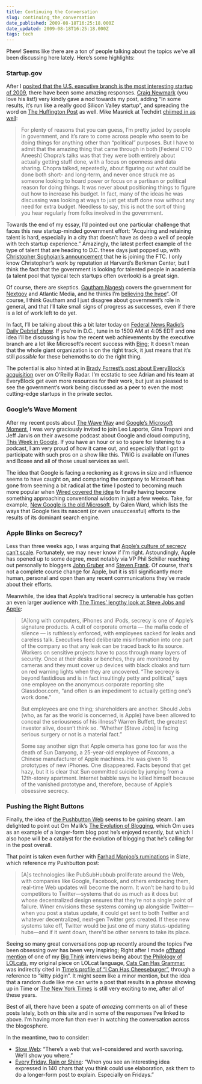 ```yaml
---
title: Continuing the Conversation
slug: continuing_the_conversation
date_published: 2009-08-18T16:25:18.000Z
date_updated: 2009-08-18T16:25:18.000Z
tags: tech
---
```


Phew! Seems like there are a ton of people talking about the topics we’ve all been discussing here lately. Here’s some highlights:

### Startup.gov

After I [posited that the U.S. executive branch is the most interesting startup of 2009](http://dashes.com/anil/2009/08/the-most-interesting-new-tech-startup-of-2009.html), there have been some amazing responses. [Craig Newmark](http://www.cnewmark.com/2009/08/anil-dash-online-govt-the-best-startup-of-2009.html) (you love his list!) very kindly gave a nod towards my post, adding “In some results, it’s run like a really good Silicon Valley startup”, and spreading the word on [The Huffington Post](http://www.huffingtonpost.com/craig-newmark/anil-dash-online-govt-the_b_260384.html) as well. Mike Masnick at Techdirt [chiimed in as well](http://www.techdirt.com/articles/20090817/0133175896.shtml):

> For plenty of reasons that you can guess, I’m pretty jaded by people in government, and it’s rare to come across people who seem to be doing things for anything other than “political” purposes. But I have to admit that the amazing thing that came through in both [Federal CTO Aneesh] Chopra’s talks was that they were both entirely about actually getting stuff done, with a focus on openness and data sharing. Chopra talked, repeatedly, about figuring out what could be done both short- and long-term, and never once struck me as someone looking to hoard power or focus on a partisan or political reason for doing things. It was never about positioning things to figure out how to increase his budget. In fact, many of the ideas he was discussing was looking at ways to just get stuff done now without any need for extra budget. Needless to say, this is not the sort of thing you hear regularly from folks involved in the government.

Towards the end of my essay, I’d pointed out one particular challenge that faces this new startup-minded government effort: “Acquiring and retaining talent is hard, especially in a city that doesn’t have as deep a well of people with tech startup experience.” Amazingly, the latest perfect example of the type of talent that are heading to D.C. these days just popped up, with [Christopher Soghoian’s announcement](http://paranoia.dubfire.net/2009/08/going-fed.html) that he is joining the FTC. I only know Christopher’s work by reputation at Harvard’s Berkman Center, but I think the fact that the government is looking for talented people in academia (a talent pool that typical tech startups often overlook) is a great sign.

Of course, there are skeptics. [Gautham Nagesh](http://www.gnagesh.com/) covers the government for [Nextgov](http://nextgov.com/) and Atlantic Media, and he thinks I’m [believing the hype](http://twitter.com/gnagesh/status/3362984105)“. Of course, I think Gautham and I just disagree about government’s role in general, and that I’ll take small signs of progress as successes, even if there is a lot of work left to do yet.

In fact, I’ll be talking about this a bit later today on [Federal News Radio’s Daily Debrief show](http://www.federalnewsradio.com/index.php?nid=18&amp;sid=1553778). If you’re in D.C., tune in to 1500 AM at 4:05 EDT and one idea I’ll be discussing is how the recent web achievements by the executive branch are a lot like Microsoft’s recent success with [Bing](http://bing.com/); It doesn’t mean that the whole giant organization is on the right track, it just means that it’s still *possible* for these behemoths to do the right thing.

The potential is also hinted at in [Brady Forrest’s post about EveryBlock’s acquisition](http://radar.oreilly.com/2009/08/data-is-journalism-msnbc-acqui.html) over on O’Reilly Radar. I’m ecstatic to see Adrian and his team at EveryBlock get even more resources for their work, but just as pleased to see the government’s work being discussed as a peer to even the most cutting-edge startups in the private sector.

### Google’s Wave Moment

After my recent posts about [The Wave Way](http://dashes.com/anil/2009/08/what-works-the-web-way-vs-the-wave-way.html) and [Google’s Microsoft Moment](http://dashes.com/anil/2009/07/googles-microsoft-moment.html), I was very graciously invited to join Leo Laporte, Gina Trapani and Jeff Jarvis on their awesome podcast about Google and cloud computing, [This Week in Google](http://twit.tv/twig3). If you have an hour or so to spare for listening to a podcast, I am very proud of how it came out, and especially that I got to participate with such pros on a show like this. TWiG is available on iTunes and Boxee and all of those usual services as well.

The idea that Google is facing a reckoning as it grows in size and influence seems to have caught on, and comparing the company to Microsoft has gone from seeming a bit radical at the time I posted to becoming much more popular when [Wired covered the idea](http://dashes.com/anil/2009/07/more-on-googles-microsoft-moment.html) to finally having become something approaching conventional wisdom in just a few weeks. Take, for example, [New Google is the old Microsoft](http://www.techflash.com/microsoft/The_new_Google_is_the_old_Microsoft_52839567.html), by Galen Ward, which lists the ways that Google ties its nascent (or even unsuccessful) efforts to the results of its dominant search engine.

### Apple Blinks on Secrecy?

Less than three weeks ago, I was arguing that [Apple’s culture of secrecy can’t scale](http://dashes.com/anil/2009/07/apple-secrecy-does-not-scale.html). Fortunately, we may never know if I’m right. Astoundingly, Apple has opened up to some degree, most notably via VP Phil Schiller reaching out personally to bloggers [John Gruber](http://daringfireball.net/2009/08/phil_schiller_app_store) and [Steven Frank](http://stevenf.tumblr.com/post/160726521/on-saturday-night-we-drove-up-to-seattle-to). Of course, that’s not a complete course change for Apple, but it is still significantly more human, personal and open than any recent communications they’ve made about their efforts.

Meanwhile, the idea that Apple’s traditional secrecy is untenable has gotten an even larger audience with [The Times’ lengthy look at Steve Jobs and Apple](http://technology.timesonline.co.uk/tol/news/tech_and_web/article6797859.ece?token=null&amp;print=yes&amp;randnum=1250612519467):

> [A]long with computers, iPhones and iPods, secrecy is one of Apple’s signature products. A cult of corporate omerta — the mafia code of silence — is ruthlessly enforced, with employees sacked for leaks and careless talk. Executives feed deliberate misinformation into one part of the company so that any leak can be traced back to its source. Workers on sensitive projects have to pass through many layers of security. Once at their desks or benches, they are monitored by cameras and they must cover up devices with black cloaks and turn on red warning lights when they are uncovered. “The secrecy is beyond fastidious and is in fact insultingly petty and political,” says one employee on the anonymous corporate reporting site Glassdoor.com, “and often is an impediment to actually getting one’s work done.”
> 
> But employees are one thing; shareholders are another. Should Jobs (who, as far as the world is concerned, is Apple) have been allowed to conceal the seriousness of his illness? Warren Buffett, the greatest investor alive, doesn’t think so. “Whether [Steve Jobs] is facing serious surgery or not is a material fact.”
> 
> Some say another sign that Apple omerta has gone too far was the death of Sun Danyong, a 25-year-old employee of Foxconn, a Chinese manufacturer of Apple machines. He was given 16 prototypes of new iPhones. One disappeared. Facts beyond that get hazy, but it is clear that Sun committed suicide by jumping from a 12th-storey apartment. Internet babble says he killed himself because of the vanished prototype and, therefore, because of Apple’s obsessive secrecy.

### Pushing the Right Buttons

Finally, the idea of [the Pushbutton Web](http://dashes.com/anil/2009/07/the-pushbutton-web-realtime-becomes-real.html) seems to be gaining steam. I am delighted to point out Om Malik’s [The Evolution of Blogging](http://gigaom.com/2009/08/13/the-evolution-of-blogging/), which Om uses as an example of a longer-form blog post he’s enjoyed recently, but which I also hope will be a catalyst for the evolution of blogging that he’s calling for in the post overall.

That point is taken even further with [Farhad Manjoo’s ruminations](http://www.slate.com/toolbar.aspx?action=print&amp;id=2225283) in Slate, which reference my Pushbutton post:

> [A]s technologies like PubSubHubbub proliferate around the Web, with companies like Google, Facebook, and others embracing them, real-time Web updates will become the norm. It won’t be hard to build competitors to Twitter—systems that do as much as it does but whose decentralized design ensures that they’re not a single point of failure. Winer envisions these systems coming up alongside Twitter—when you post a status update, it could get sent to both Twitter and whatever decentralized, next-gen Twitter gets created. If these new systems take off, Twitter would be just one of many status-updating hubs—and if it went down, there’d be other servers to take its place.

Seeing so many great conversations pop up recently around the topics I’ve been obsessing over has been very inspiring; Right after I made [offhand mention](http://dashes.com/anil/2009/08/but-wait-theres-more.html) of one of my [Big Think](http://bigthink.com/anildash) interviews being about [the Philology of LOLcats](http://bigthink.com/anildash/the-philology-of-lol-cats), my original piece on LOLcat language, [Cats Can Has Grammar](http://dashes.com/anil/2007/04/cats-can-has-gr.html), was indirectly cited in [Time’s profile of “I Can Has Cheeseburger”](http://www.time.com/time/printout/0,8816,1916286,00.html), through a reference to “kitty pidgin”. It might seem like a minor mention, but the idea that a random dude like me can write a post that results in a phrase showing up in Time or [The New York Times](http://dashes.com/anil/2009/08/on-fail.html) is still very exciting to me, after all of these years.

Best of all, there have been a spate of *amazing* comments on all of these posts lately, both on this site and in some of the responses I’ve linked to above. I’m having more fun than ever in watching the conversation across the blogosphere.

In the meantime, two to consider:

- [Slow Web](http://slowweb.tumblr.com/): “There’s a web that well-considered and worth savoring. We’ll show you where.”
- [Every Friday, Rain or Shine](http://www.scripting.com/stories/2009/08/13/everyFridayRainOrShine.html): “When you see an interesting idea expressed in 140 chars that you think could use elaboration, ask them to do a longer-form post to explain. Especially on Fridays.”
